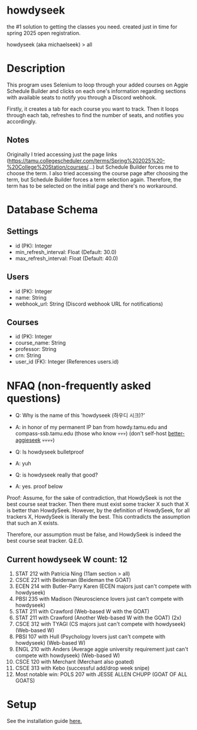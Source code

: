 # howdyseek
the #1 solution to getting the classes you need. created just in time for spring 2025 open registration.

howdyseek (aka michaelseek) > all

# Description
This program uses Selenium to loop through your added courses on Aggie Schedule Builder and clicks on each one's information
regarding sections with available seats to notify you through a Discord webhook.

Firstly, it creates a tab for each course you want to track. Then it loops through each tab, refreshes to find the
number of seats, and notifies you accordingly.

## Notes
Originally I tried accessing just the page
links (https://tamu.collegescheduler.com/terms/Spring%202025%20-%20College%20Station/courses/...) but Schedule Builder
forces me to choose the term. I also tried accessing the course page after choosing the term, but Schedule Builder forces
a term selection again. Therefore, the term has to be selected on the initial page and there's no workaround.

# Database Schema
## Settings
- id (PK): Integer
- min_refresh_interval: Float (Default: 30.0)
- max_refresh_interval: Float (Default: 40.0)

## Users
- id (PK): Integer
- name: String
- webhook_url: String (Discord webhook URL for notifications)

## Courses
- id (PK): Integer
- course_name: String
- professor: String
- crn: String
- user_id (FK): Integer (References users.id)

# NFAQ (non-frequently asked questions)
- Q: Why is the name of this 'howdyseek (하우디 시크)?'
- A: in honor of my permanent IP ban from howdy.tamu.edu and compass-ssb.tamu.edu (those who know 💀💀💀) (don't self-host [better-aggieseek](https://github.com/michtra/better-aggieseek) 💀💀💀💀)

- Q: Is howdyseek bulletproof
- A: yuh

- Q: is howdyseek really that good?
- A: yes. proof below

Proof: Assume, for the sake of contradiction, that HowdySeek is not the best course seat tracker. Then there must exist some tracker X such that X is better than HowdySeek. However, by the definition of HowdySeek, for all trackers X, HowdySeek is literally the best. This contradicts the assumption that such an X exists.

Therefore, our assumption must be false, and HowdySeek is indeed the best course seat tracker. Q.E.D.

## Current howdyseek W count: 12
1. STAT 212 with Patricia Ning (11am section > all)
2. CSCE 221 with Beideman (Beideman the GOAT)
3. ECEN 214 with Butler-Parry Karen (ECEN majors just can't compete with howdyseek)
4. PBSI 235 with Madison (Neuroscience lovers just can't compete with howdyseek)
5. STAT 211 with Crawford (Web-based W with the GOAT)
6. STAT 211 with Crawford (Another Web-based W with the GOAT) (2x)
7. CSCE 312 with TYAGI (CS majors just can't compete with howdyseek) (Web-based W)
8. PBSI 107 with Hull (Psychology lovers just can't compete with howdyseek) (Web-based W)
9. ENGL 210 with Anders (Average aggie university requirement just can't compete with howdyseek) (Web-based W)
10. CSCE 120 with Merchant (Merchant also goated)
11. CSCE 313 with Kebo (successful add/drop week snipe)
12. Most notable win: POLS 207 with JESSE ALLEN CHUPP (GOAT OF ALL GOATS)

# Setup
See the installation guide [here.](INSTALLATION.md)
